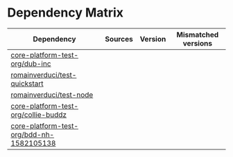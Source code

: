 # Dependency Matrix

Dependency | Sources | Version | Mismatched versions
---------- | ------- | ------- | -------------------
[core-platform-test-org/dub-inc](https://github.com/core-platform-test-org/dub-inc.git) |  | []() | 
[romainverduci/test-quickstart](https://github.com/romainverduci/test-quickstart.git) |  | []() | 
[romainverduci/test-node](https://github.com/romainverduci/test-node.git) |  | []() | 
[core-platform-test-org/collie-buddz](https://github.com/core-platform-test-org/collie-buddz.git) |  | []() | 
[core-platform-test-org/bdd-nh-1582105138](https://github.com/core-platform-test-org/bdd-nh-1582105138.git) |  | []() | 
